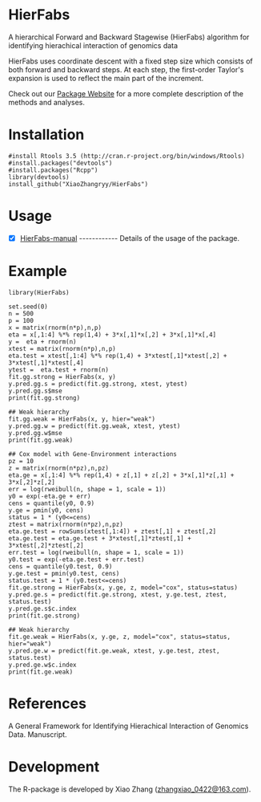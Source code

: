 # HierFabs
  A hierarchical Forward and Backward Stagewise (HierFabs) algorithm for identifying hierachical interaction of genomics data
 
  HierFabs uses coordinate descent with a fixed step size which consists of both forward and backward steps. At each step, the first-order Taylor's expansion is used to reflect the main part of the increment. 

  Check out our [Package Website](https://XiaoZhangryy.github.io/HierFabs/index.html) for a more complete description of the methods and analyses. 

# Installation

    #install Rtools 3.5 (http://cran.r-project.org/bin/windows/Rtools)
    #install.packages("devtools")
    #install.packages("Rcpp")
    library(devtools)
    install_github("XiaoZhangryy/HierFabs")

# Usage

   - [x] [HierFabs-manual](https://github.com/XiaoZhangryy/HierFabs/blob/master/inst/HierFabs-manual.pdf) ------------ Details of the usage of the package.
   
# Example
    
    library(HierFabs)
    
    set.seed(0)
    n = 500
    p = 100
    x = matrix(rnorm(n*p),n,p)
    eta = x[,1:4] %*% rep(1,4) + 3*x[,1]*x[,2] + 3*x[,1]*x[,4]
    y =  eta + rnorm(n)
    xtest = matrix(rnorm(n*p),n,p)
    eta.test = xtest[,1:4] %*% rep(1,4) + 3*xtest[,1]*xtest[,2] + 3*xtest[,1]*xtest[,4]
    ytest =  eta.test + rnorm(n)
    fit.gg.strong = HierFabs(x, y)
    y.pred.gg.s = predict(fit.gg.strong, xtest, ytest)
    y.pred.gg.s$mse
    print(fit.gg.strong)

    ## Weak hierarchy
    fit.gg.weak = HierFabs(x, y, hier="weak")
    y.pred.gg.w = predict(fit.gg.weak, xtest, ytest)
    y.pred.gg.w$mse
    print(fit.gg.weak)

    ## Cox model with Gene-Environment interactions
    pz = 10
    z = matrix(rnorm(n*pz),n,pz)
    eta.ge = x[,1:4] %*% rep(1,4) + z[,1] + z[,2] + 3*x[,1]*z[,1] + 3*x[,2]*z[,2]
    err = log(rweibull(n, shape = 1, scale = 1))
    y0 = exp(-eta.ge + err)
    cens = quantile(y0, 0.9)
    y.ge = pmin(y0, cens)
    status = 1 * (y0<=cens)
    ztest = matrix(rnorm(n*pz),n,pz)
    eta.ge.test = rowSums(xtest[,1:4]) + ztest[,1] + ztest[,2]
    eta.ge.test = eta.ge.test + 3*xtest[,1]*ztest[,1] + 3*xtest[,2]*ztest[,2]
    err.test = log(rweibull(n, shape = 1, scale = 1))
    y0.test = exp(-eta.ge.test + err.test)
    cens = quantile(y0.test, 0.9)
    y.ge.test = pmin(y0.test, cens)
    status.test = 1 * (y0.test<=cens)
    fit.ge.strong = HierFabs(x, y.ge, z, model="cox", status=status)
    y.pred.ge.s = predict(fit.ge.strong, xtest, y.ge.test, ztest, status.test)
    y.pred.ge.s$c.index
    print(fit.ge.strong)

    ## Weak hierarchy
    fit.ge.weak = HierFabs(x, y.ge, z, model="cox", status=status, hier="weak")
    y.pred.ge.w = predict(fit.ge.weak, xtest, y.ge.test, ztest, status.test)
    y.pred.ge.w$c.index
    print(fit.ge.weak)
    
# References

A General Framework for Identifying Hierachical Interaction of Genomics Data. Manuscript.

# Development
The R-package is developed by Xiao Zhang (zhangxiao_0422@163.com).
